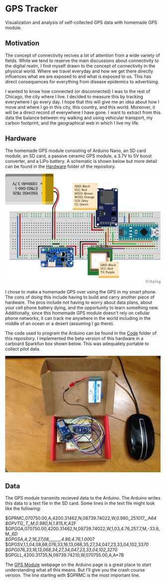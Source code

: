 # GPS Tracker
Visualization and analysis of self-collected GPS data with homemade GPS module.

## Motivation
The concept of connectivity recives a lot of attention from a wide variety of fields. While we tend to reserve the main discussions about connectivity to the digital realm, I find myself drawn to the concept of connectivity in the physical world. Where we travel everyday and how we get there directly influences what we are exposed to and what is exposed to us. This has direct consequences for everything from disease epidemics to advertising.  

I wanted to know how connected (or disconnected) I was to the rest of Chicago, the city where I live. I decided to measure this by tracking everywhere I go every day. I hope that this will give me an idea about how I move and where I go in this city, this country, and this world. Moreover, it will be a direct record of everywhere I have gone. I want to extract from this data the balance between my walking and using vehicular transport, my carbon footprint, and the geographical web in which I live my life. 

## Hardware
The homemade GPS module consisting of Arduino Nano, an SD card module, an SD card, a passive ceramic GPS module, a 3.7V to 5V boost converter, and a LiPo battery. A schematic is shown below but more detail can be found in the [Hardware](https://github.com/MiningMyBusiness/GPSTracker/raw/master/Hardware) folder of the repository.

<img src="https://github.com/MiningMyBusiness/GPSTracker/raw/master/Hardware/GPSSchematic_bb.png" width="500">

I chose to make a homemade GPS over using the GPS in my smart phone. The cons of doing this include having to build and carry another piece of hardware. The pros include not having to worry about data plans, about your cell phone battery dying, and the opportunity to learn something new. Additionally, since this homemade GPS module doesn't rely on cellular phone networks, it can track me anywhere in the world including in the middle of an ocean or a desert (assuming I go there). 

The code used to program the Arduino can be found in the [Code](https://github.com/MiningMyBusiness/GPSTracker/raw/master/Code) folder of this repository. I implemented the beta version of this hardware in a carboard Sparkfun box shown below. This was adequately portable to collect pilot data. 

<img src="https://github.com/MiningMyBusiness/GPSTracker/raw/master/Hardware/boxOpen.JPG" width="500">

## Data
The GPS module transmits recieved data to the Arduino. The Arduino writes this data to a text file in the SD card. Some lines in the text file might look like the following:

$GPRMC,070750.00,A,4200.31462,N,08739.74022,W,0.980,,251017,,,A*64 <br />
$GPVTG,,T,,M,0.980,N,1.815,K,A*2F <br />
$GPGGA,070750.00,4200.31462,N,08739.74022,W,1,03,4.76,257.7,M,-33.8,M,,*6D <br />
$GPGSA,A,2,16,27,08,,,,,,,,,,4.86,4.76,1.00*07 <br />
$GPGSV,1,1,04,08,68,076,33,16,13,068,35,27,34,047,23,33,04,102,33*70 <br />
$GPG076,33,16,13,068,34,27,34,047,23,33,04,102,32*70 <br />
$GPGLL,4200.31735,N,08739.74210,W,070755.00,A,A*7B <br />

The [GPS Module](https://playground.arduino.cc/Tutorials/GPS) webpage on the Arduino page is a great place to start understanding what all this means. But I'll give you the crash course version. The line starting with $GPRMC is the most important line.  



